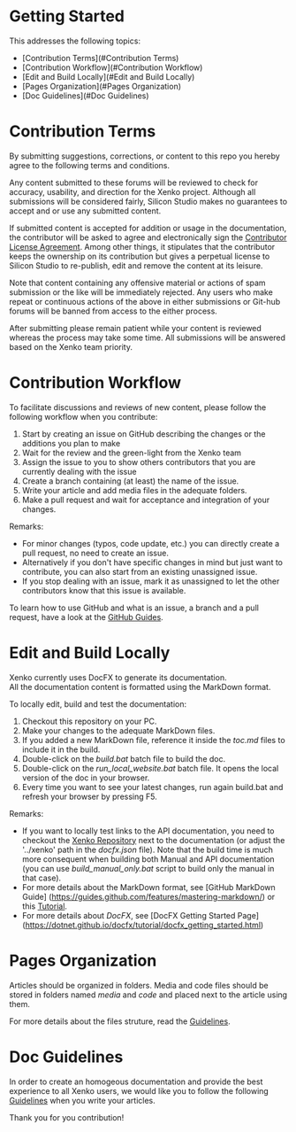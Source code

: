 Getting Started
===============
This addresses the following topics:
* [Contribution Terms](#Contribution Terms)
* [Contribution Workflow](#Contribution Workflow)
* [Edit and Build Locally](#Edit and Build Locally)
* [Pages Organization](#Pages Organization)
* [Doc Guidelines](#Doc Guidelines)

# Contribution Terms

By submitting suggestions, corrections, or content to this repo you hereby agree to the following terms and conditions.

Any content submitted to these forums will be reviewed to check for accuracy, usability, 
and direction for the Xenko project. Although all submissions will be considered fairly, 
Silicon Studio makes no guarantees to accept and or use any submitted content.

If submitted content is accepted for addition or usage in the documentation, the contributor 
will be asked to agree and electronically sign the [Contributor License Agreement](ContributorLicenseAgreement.md).
Among other things, it stipulates that the contributor keeps the ownership on its contribution but gives
a perpetual license to Silicon Studio to re-publish, edit and remove the content at its leisure. 

Note that content containing any offensive material or actions of spam submission or the like will be immediately rejected. 
Any users who make repeat or continuous actions of the above in either submissions or 
Git-hub forums will be banned from access to the either process.

After submitting please remain patient while your content is reviewed whereas the process may take some time. 
All submissions will be answered based on the Xenko team priority. 

# Contribution Workflow

To facilitate discussions and reviews of new content, please follow the following workflow when you contribute:
1. Start by creating an issue on GitHub describing the changes or the additions you plan to make
2. Wait for the review and the green-light from the Xenko team
3. Assign the issue to you to show others contributors that you are currently dealing with the issue
4. Create a branch containing (at least) the name of the issue.
5. Write your article and add media files in the adequate folders.
6. Make a pull request and wait for acceptance and integration of your changes.

Remarks: 
- For minor changes (typos, code update, etc.) you can directly create a pull request, no need to create an issue.
- Alternatively if you don't have specific changes in mind but just want to contribute, 
you can also start from an existing unassigned issue.
- If you stop dealing with an issue, mark it as unassigned to let the other contributors know that this issue is available.

To learn how to use GitHub and what is an issue, a branch and a pull request, 
have a look at the [GitHub Guides](https://guides.github.com/activities/hello-world/).

# Edit and Build Locally

Xenko currently uses DocFX to generate its documentation.  
All the documentation content is formatted using the MarkDown format.

To locally edit, build and test the documentation:
1. Checkout this repository on your PC.
2. Make your changes to the adequate MarkDown files.
3. If you added a new MarkDown file, reference it inside the _toc.md_ files to include it in the build.
4. Double-click on the _build.bat_ batch file to build the doc.
5. Double-click on the _run_local_website.bat_ batch file. It opens the local version of the doc in your browser.
6. Every time you want to see your latest changes, run again build.bat and refresh your browser by pressing F5.

Remarks: 
- If you want to locally test links to the API documentation, you need to checkout the 
[Xenko Repository](https://github.com/SiliconStudio/xenko) next to the documentation 
(or adjust the '../xenko' path in the _docfx.json_ file). Note that the build time is much more consequent
when building both Manual and API documentation (you can use _build_manual_only.bat_ script 
to build only the manual in that case).
- For more details about the MarkDown format, see [GitHub MarkDown Guide]
(https://guides.github.com/features/mastering-markdown/) or this [Tutorial](http://www.markdowntutorial.com/).
- For more details about _DocFX_, see [DocFX Getting Started Page]
(https://dotnet.github.io/docfx/tutorial/docfx_getting_started.html)

# Pages Organization

Articles should be organized in folders. Media and code files should be stored in folders named _media_ and _code_
and placed next to the article using them.

For more details about the files struture, read the [Guidelines](GUIDELINES.md).

# Doc Guidelines

In order to create an homogeous documentation and provide the best experience to all Xenko users, 
we would like you to follow the following [Guidelines](GUIDELINES.md) when you write your articles.

Thank you for you contribution!
